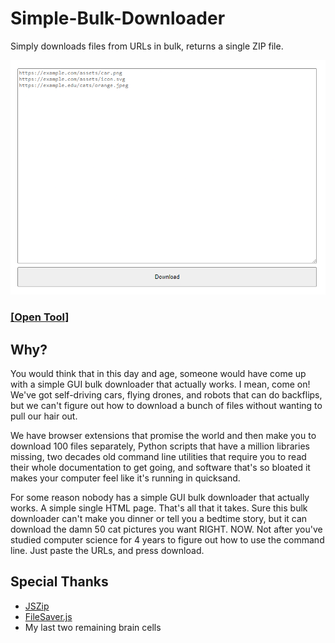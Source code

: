 # Simple-Bulk-Downloader
Simply downloads files from URLs in bulk, returns a single ZIP file.

![](image.png)

### [[Open Tool]](https://hakorr.github.io/Simple-Bulk-Downloader/)

## Why?

You would think that in this day and age, someone would have come up with a simple GUI bulk downloader that actually works. I mean, come on! We've got self-driving cars, flying drones, and robots that can do backflips, but we can't figure out how to download a bunch of files without wanting to pull our hair out.

We have browser extensions that promise the world and then make you to download 100 files separately, Python scripts that have a million libraries missing, two decades old command line utilities that require you to read their whole documentation to get going, and software that's so bloated it makes your computer feel like it's running in quicksand.

For some reason nobody has a simple GUI bulk downloader that actually works. A simple single HTML page. That's all that it takes. Sure this bulk downloader can't make you dinner or tell you a bedtime story, but it can download the damn 50 cat pictures you want RIGHT. NOW. Not after you've studied computer science for 4 years to figure out how to use the command line. Just paste the URLs, and press download.

## Special Thanks

- [JSZip](https://github.com/Stuk/jszip)
- [FileSaver.js](https://github.com/eligrey/FileSaver.js)
- My last two remaining brain cells
